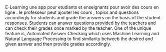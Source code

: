 
E-Learning 
une app pour etudiants et enseignants pour avoir des cours en ligne .
le professeur peut ajouter les cours , topics and questions accordingly for students and grade the answers on the basis of the student responses.
Students can answer questions provided by the teachers and can check their grades once marked by the teacher.
One of the unique feature is, Automated Answer Checking which uses Machine Learning and Natural Language Processing to find similarity betweeb
the desired and given asnwer and then provide grades accordingly.
